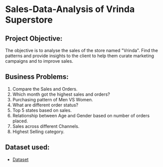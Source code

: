# Sales-Data-Analysis of Vrinda Superstore
## Project Objective: 
The objective is to analyse the sales of the store named "Vrinda". Find the patterns and provide insights to the client to help them curate marketing campaigns and to improve sales.
## Business Problems: 
1. Compare the Sales and Orders.
2. Which month got the highest sales and orders?
3. Purchasing pattern of Men VS Women.
4. What are different order status?
5. Top 5 states based on sales.
6. Relationship between Age and Gender based on number of orders placed.
7. Sales across different Channels.
8. Highest Selling category.
## Dataset used: 
- <a href="https://github.com/dayalsunny8001/Sales-Data-Analysis/commit/d631f2451c57fd79fa3decd182181383becea84f">Dataset </a> 

